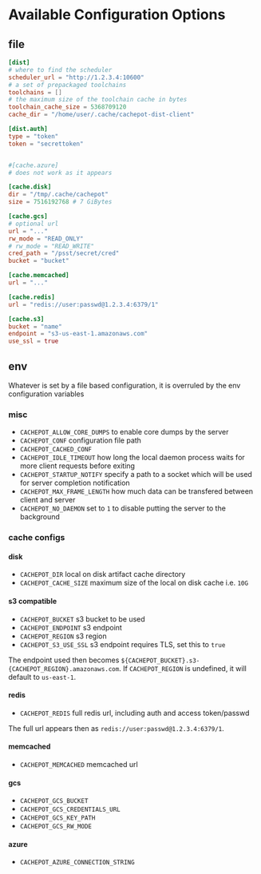 # Available Configuration Options

## file

```toml
[dist]
# where to find the scheduler
scheduler_url = "http://1.2.3.4:10600"
# a set of prepackaged toolchains
toolchains = []
# the maximum size of the toolchain cache in bytes
toolchain_cache_size = 5368709120
cache_dir = "/home/user/.cache/cachepot-dist-client"

[dist.auth]
type = "token"
token = "secrettoken"


#[cache.azure]
# does not work as it appears

[cache.disk]
dir = "/tmp/.cache/cachepot"
size = 7516192768 # 7 GiBytes

[cache.gcs]
# optional url
url = "..."
rw_mode = "READ_ONLY"
# rw_mode = "READ_WRITE"
cred_path = "/psst/secret/cred"
bucket = "bucket"

[cache.memcached]
url = "..."

[cache.redis]
url = "redis://user:passwd@1.2.3.4:6379/1"

[cache.s3]
bucket = "name"
endpoint = "s3-us-east-1.amazonaws.com"
use_ssl = true
```

## env

Whatever is set by a file based configuration, it is overruled by the env
configuration variables

### misc

* `CACHEPOT_ALLOW_CORE_DUMPS` to enable core dumps by the server
* `CACHEPOT_CONF` configuration file path
* `CACHEPOT_CACHED_CONF`
* `CACHEPOT_IDLE_TIMEOUT` how long the local daemon process waits for more client requests before exiting
* `CACHEPOT_STARTUP_NOTIFY` specify a path to a socket which will be used for server completion notification
* `CACHEPOT_MAX_FRAME_LENGTH` how much data can be transfered between client and server
* `CACHEPOT_NO_DAEMON` set to `1` to disable putting the server to the background

### cache configs

#### disk

* `CACHEPOT_DIR` local on disk artifact cache directory
* `CACHEPOT_CACHE_SIZE` maximum size of the local on disk cache i.e. `10G`

#### s3 compatible

* `CACHEPOT_BUCKET` s3 bucket to be used
* `CACHEPOT_ENDPOINT` s3 endpoint
* `CACHEPOT_REGION` s3 region
* `CACHEPOT_S3_USE_SSL` s3 endpoint requires TLS, set this to `true`

The endpoint used then becomes `${CACHEPOT_BUCKET}.s3-{CACHEPOT_REGION}.amazonaws.com`.
If `CACHEPOT_REGION` is undefined, it will default to `us-east-1`.

#### redis

* `CACHEPOT_REDIS` full redis url, including auth and access token/passwd

The full url appears then as `redis://user:passwd@1.2.3.4:6379/1`.

#### memcached

* `CACHEPOT_MEMCACHED` memcached url

#### gcs

* `CACHEPOT_GCS_BUCKET`
* `CACHEPOT_GCS_CREDENTIALS_URL`
* `CACHEPOT_GCS_KEY_PATH`
* `CACHEPOT_GCS_RW_MODE`

#### azure

* `CACHEPOT_AZURE_CONNECTION_STRING`
